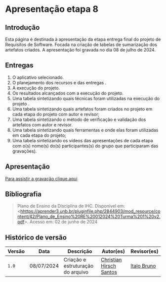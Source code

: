 # Apresentação etapa 8

## Introdução

Esta página é destinada à apresentação da etapa  entrega final do projeto de Requisitos de Software. Focada na criação de tabelas de sumarização dos artefatos criados. A apresentação foi gravada no dia 08 de julho de 2024.

## Entregas

1) O aplicativo selecionado.
2) O planejamento dos recursos e das entregas .
3) A execução do projeto.
4) Os resultados alcançados com a execução do projeto.
5) Uma tabela sintetizando quais técnicas foram utilizadas na execução do projeto .
6) Uma tabela sintetizando quais artefatos foram criados no projeto em cada etapa do projeto com autor e revisor;
7) Uma tabela sintetizando o método de verificação e validação dos artefatos com autor e revisor.
8) Uma tabela sintetizando quais ferramentas e onde elas foram utilizadas em cada etapa do projeto;
9) Uma tabela sintetizando os vídeos das apresentações de cada etapa com o(s) nome(s) do(s) participantes(s) do
grupo que participaram das gravações).
 

## Apresentação

[Para assistir a gravação clique aqui]()

<center>

</center>

## Bibliografia

> Plano de Ensino da Disciplina de IHC. Disponível em: <<hhttps://aprender3.unb.br/pluginfile.php/2844903/mod_resource/content/42/Plano_de_Ensino%20RE%20012024%20Turma%201%20v2.pdf>>. Acesso em: 02 de junho de 2024

## Histórico de versão

| Versão |    Data    | Descrição| Autor(es)| Revisor(es)|
| ------ | :--------: | ------------------ | --------------------- | ----------------------------------- |
| `1.0` | 08/07/2024 | Criação e estruturação do arquivo |[Christian Hirsch Santos](https://github.com/crstyhs) |[Italo Bruno](https://github.com/ItaloBrunoM) |
